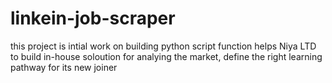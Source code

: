 # linkein-job-scraper
this project is intial work on building python script function helps Niya LTD to build in-house soloution for analying the market, define the right learning pathway for its new joiner 